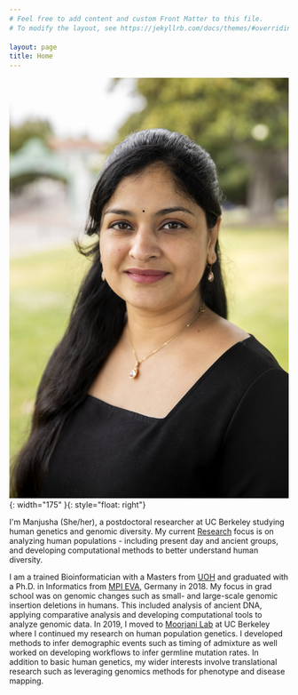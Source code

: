 ```yaml
---
# Feel free to add content and custom Front Matter to this file.
# To modify the layout, see https://jekyllrb.com/docs/themes/#overriding-theme-defaults

layout: page
title: Home
---
```


![My image 1](./files/MC_main.jpg){: width="175" }{: style="float: right"}

I'm Manjusha (She/her), a postdoctoral researcher at UC Berkeley studying human genetics and genomic diversity. My current [Research](/research/) focus is on analyzing human populations - including present day and ancient groups, and developing computational methods to better understand human diversity. <br>

I am a trained Bioinformatician with a Masters from [UOH](https://uohyd.ac.in/) and graduated with a Ph.D. in Informatics from [MPI EVA](https://www.eva.mpg.de/index/), Germany in 2018. My focus in grad school was on genomic changes such as small- and large-scale genomic insertion deletions in humans. This included analysis of ancient DNA, applying comparative analysis and developing computational tools to analyze genomic data. In 2019, I moved to [Moorjani Lab](https://www.moorjanilab.org/) at UC Berkeley where I continued my research on human population genetics. I developed methods to infer demographic events such as timing of admixture as well worked on developing workflows to infer germline mutation rates. In addition to basic human genetics, my wider interests involve translational research such as leveraging genomics methods for phenotype and disease mapping. <br>

